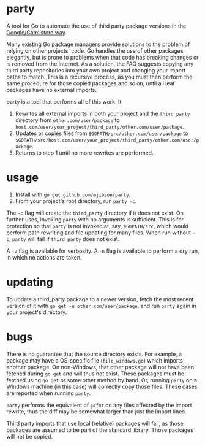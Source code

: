 # party

A tool for Go to automate the use of third party package versions in the [Google/Camlistore way](http://golang.org/doc/faq#get_version).

Many existing Go package managers provide solutions to the problem of relying on other projects' code. Go handles the use of other packages elegantly, but is prone to problems when that code has breaking changes or is removed from the Internet. As a solution, the FAQ suggests copying any third party repositories into your own project and changing your import paths to match. This is a recursive process, as you must then perform the same procedure for those copied packages and so on, until all leaf packages have no external imports.

party is a tool that performs all of this work. It

1. Rewrites all external imports in both your project and the `third_party` directory from `other.com/user/package` to `host.com/user/your_project/third_party/other.com/user/package`.
1. Updates or copies files from `$GOPATH/src/other.com/user/package` to `$GOPATH/src/host.com/user/your_project/third_party/other.com/user/package`.
1. Returns to step 1 until no more rewrites are performed.

# usage

1. Install with `go get github.com/mjibson/party`.
1. From your project's root directory, run `party -c`.

The `-c` flag will create the `third_party` directory if it does not exist. On further uses, invoking `party` with no arguments is sufficient. This is for protection so that `party` is not invoked at, say, `$GOPATH/src`, which would perform path rewriting and file updating for many files. When run without `-c`, `party` will fail if `third_party` does not exist.

A `-v` flag is available for verbosity. A `-n` flag is available to perform a dry run, in which no actions are taken.

# updating

To update a third_party package to a newer version, fetch the most recent version of it with `go get -u other.com/user/package`, and run `party` again in your project's directory.

# bugs

There is no guarantee that the source directory exists. For example, a package may have a OS-specific file (`file_windows.go`) which imports another package. On non-Windows, that other package will not have been fetched during `go get` and will thus not exist. These packages must be fetched using `go get` or some other method by hand. Or, running `party` on a Windows machine (in this case) will correctly copy those files. These cases are reported when running `party`.

`party` performs the equivalent of `gofmt` on any files affected by the import rewrite, thus the diff may be somewhat larger than just the import lines.

Third party imports that use local (relative) packages will fail, as those packages are assumed to be part of the standard library. Those packages will not be copied.
